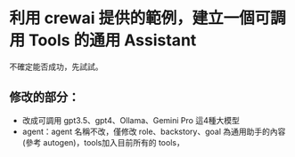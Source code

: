 # 利用 crewai 提供的範例，建立一個可調用 Tools 的通用 Assistant

不確定能否成功，先試試。

## 修改的部分：

- 改成可調用 gpt3.5、gpt4、Ollama、Gemini Pro 這4種大模型
- agent：agent 名稱不改，僅修改 role、backstory、goal 為通用助手的內容(參考 autogen)，tools加入目前所有的 tools，
